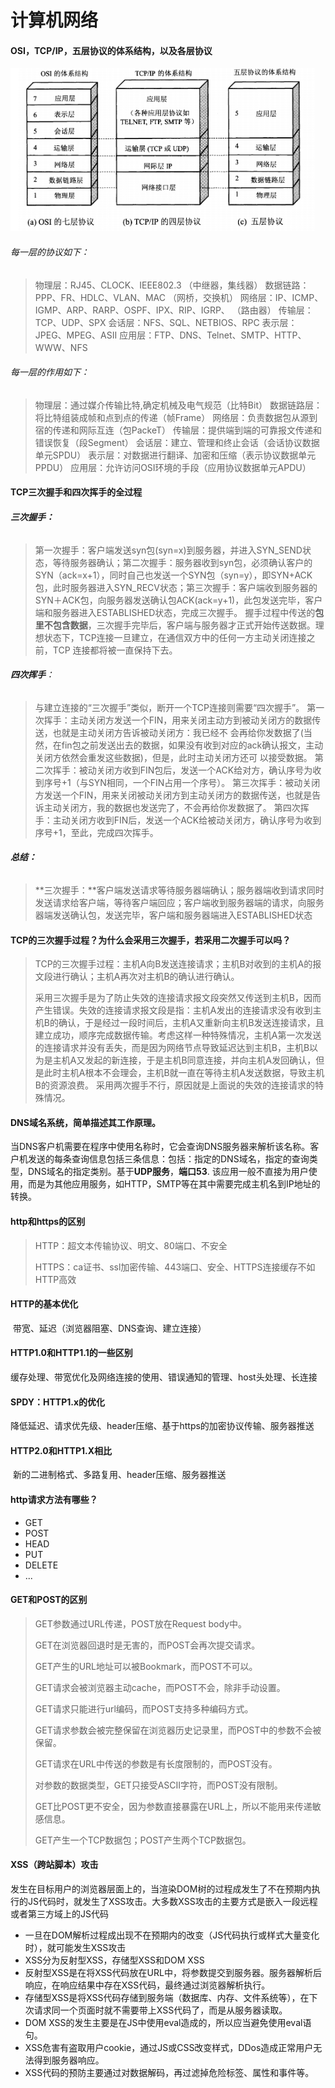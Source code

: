 # 计算机网络

#### OSI，TCP/IP，五层协议的体系结构，以及各层协议

![1557064350664](../Manual/image/oldimg/1557064350664.png)

###### 每一层的协议如下：

> 物理层：RJ45、CLOCK、IEEE802.3 （中继器，集线器）
> 数据链路：PPP、FR、HDLC、VLAN、MAC （网桥，交换机）
> 网络层：IP、ICMP、IGMP、ARP、RARP、OSPF、IPX、RIP、IGRP、 （路由器）
> 传输层：TCP、UDP、SPX
> 会话层：NFS、SQL、NETBIOS、RPC
> 表示层：JPEG、MPEG、ASII
> 应用层：FTP、DNS、Telnet、SMTP、HTTP、WWW、NFS

###### 每一层的作用如下：

> 物理层：通过媒介传输比特,确定机械及电气规范（比特Bit）
> 数据链路层：将比特组装成帧和点到点的传递（帧Frame）
> 网络层：负责数据包从源到宿的传递和网际互连（包PackeT）
> 传输层：提供端到端的可靠报文传递和错误恢复（段Segment）
> 会话层：建立、管理和终止会话（会话协议数据单元SPDU）
> 表示层：对数据进行翻译、加密和压缩（表示协议数据单元PPDU）
> 应用层：允许访问OSI环境的手段（应用协议数据单元APDU）

#### TCP三次握手和四次挥手的全过程

###### **三次握手：**

> ​	第一次握手：客户端发送syn包(syn=x)到服务器，并进入SYN_SEND状态，等待服务器确认；
> ​	第二次握手：服务器收到syn包，必须确认客户的SYN（ack=x+1），同时自己也发送一个SYN包（syn=y），即SYN+ACK包，此时服务器进入SYN_RECV状态；
> ​	第三次握手：客户端收到服务器的SYN＋ACK包，向服务器发送确认包ACK(ack=y+1)，此包发送完毕，客户端和服务器进入ESTABLISHED状态，完成三次握手。
> 握手过程中传送的**包里不包含数据**，三次握手完毕后，客户端与服务器才正式开始传送数据。理想状态下，TCP连接一旦建立，在通信双方中的任何一方主动关闭连接之前，TCP 连接都将被一直保持下去。

###### **四次挥手**：

> 与建立连接的“三次握手”类似，断开一个TCP连接则需要“四次握手”。
> 	第一次挥手：主动关闭方发送一个FIN，用来关闭主动方到被动关闭方的数据传送，也就是主动关闭方告诉被动关闭方：我已经不 会再给你发数据了(当然，在fin包之前发送出去的数据，如果没有收到对应的ack确认报文，主动关闭方依然会重发这些数据)，但是，此时主动关闭方还可 以接受数据。
> 	第二次挥手：被动关闭方收到FIN包后，发送一个ACK给对方，确认序号为收到序号+1（与SYN相同，一个FIN占用一个序号）。
> 	第三次挥手：被动关闭方发送一个FIN，用来关闭被动关闭方到主动关闭方的数据传送，也就是告诉主动关闭方，我的数据也发送完了，不会再给你发数据了。
> 第四次挥手：主动关闭方收到FIN后，发送一个ACK给被动关闭方，确认序号为收到序号+1，至此，完成四次挥手。

###### **总结：**

> **三次握手：**客户端发送请求等待服务器端确认；服务器端收到请求同时发送请求给客户端，等待客户端回应；客户端收到服务器端的请求，向服务器端发送确认包，发送完毕，客户端和服务器端进入ESTABLISHED状态

#### TCP的三次握手过程？为什么会采用三次握手，若采用二次握手可以吗？

> ​	TCP的三次握手过程：主机A向B发送连接请求；主机B对收到的主机A的报文段进行确认；主机A再次对主机B的确认进行确认。
>
> ​	采用三次握手是为了防止失效的连接请求报文段突然又传送到主机B，因而产生错误。失效的连接请求报文段是指：主机A发出的连接请求没有收到主机B的确认，于是经过一段时间后，主机A又重新向主机B发送连接请求，且建立成功，顺序完成数据传输。考虑这样一种特殊情况，主机A第一次发送的连接请求并没有丢失，而是因为网络节点导致延迟达到主机B，主机B以为是主机A又发起的新连接，于是主机B同意连接，并向主机A发回确认，但是此时主机A根本不会理会，主机B就一直在等待主机A发送数据，导致主机B的资源浪费。
> 采用两次握手不行，原因就是上面说的失效的连接请求的特殊情况。

#### DNS域名系统，简单描述其工作原理。

​	当DNS客户机需要在程序中使用名称时，它会查询DNS服务器来解析该名称。客户机发送的每条查询信息包括三条信息：包括：指定的DNS域名，指定的查询类型，DNS域名的指定类别。基于**UDP服务**，**端口53**. 该应用一般不直接为用户使用，而是为其他应用服务，如HTTP，SMTP等在其中需要完成主机名到IP地址的转换。

#### http和https的区别

> HTTP：超文本传输协议、明文、80端口、不安全
>
> HTTPS：ca证书、ssl加密传输、443端口、安全、HTTPS连接缓存不如HTTP高效

#### HTTP的基本优化

​	带宽、延迟（浏览器阻塞、DNS查询、建立连接）

#### HTTP1.0和HTTP1.1的一些区别

​	缓存处理、带宽优化及网络连接的使用、错误通知的管理、host头处理、长连接

#### SPDY：HTTP1.x的优化

​	降低延迟、请求优先级、header压缩、基于https的加密协议传输、服务器推送

#### HTTP2.0和HTTP1.X相比

​	新的二进制格式、多路复用、header压缩、服务器推送

#### http请求方法有哪些？

- GET
- POST
- HEAD
- PUT
- DELETE
- ...

#### GET和POST的区别

> GET参数通过URL传递，POST放在Request body中。
>
> GET在浏览器回退时是无害的，而POST会再次提交请求。
>
> GET产生的URL地址可以被Bookmark，而POST不可以。
>
> GET请求会被浏览器主动cache，而POST不会，除非手动设置。
>
> GET请求只能进行url编码，而POST支持多种编码方式。
>
> GET请求参数会被完整保留在浏览器历史记录里，而POST中的参数不会被保留。
>
> GET请求在URL中传送的参数是有长度限制的，而POST没有。
>
> 对参数的数据类型，GET只接受ASCII字符，而POST没有限制。
>
> GET比POST更不安全，因为参数直接暴露在URL上，所以不能用来传递敏感信息。
>
> GET产生一个TCP数据包；POST产生两个TCP数据包。

#### XSS（跨站脚本）攻击

​	发生在目标用户的浏览器层面上的，当渲染DOM树的过程成发生了不在预期内执行的JS代码时，就发生了XSS攻击。大多数XSS攻击的主要方式是嵌入一段远程或者第三方域上的JS代码

- 一旦在DOM解析过程成出现不在预期内的改变（JS代码执行或样式大量变化时），就可能发生XSS攻击
- XSS分为反射型XSS，存储型XSS和DOM XSS
- 反射型XSS是在将XSS代码放在URL中，将参数提交到服务器。服务器解析后响应，在响应结果中存在XSS代码，最终通过浏览器解析执行。
- 存储型XSS是将XSS代码存储到服务端（数据库、内存、文件系统等），在下次请求同一个页面时就不需要带上XSS代码了，而是从服务器读取。
- DOM XSS的发生主要是在JS中使用eval造成的，所以应当避免使用eval语句。
- XSS危害有盗取用户cookie，通过JS或CSS改变样式，DDos造成正常用户无法得到服务器响应。
- XSS代码的预防主要通过对数据解码，再过滤掉危险标签、属性和事件等。

